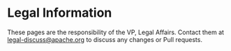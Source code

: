 # Legal Information

These pages are the responsibility of the VP, Legal Affairs. Contact them at legal-discuss@apache.org to discuss any changes or Pull requests.


